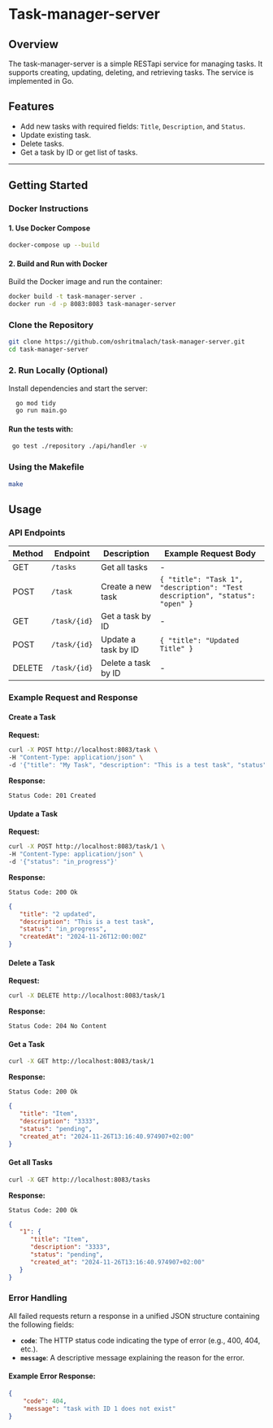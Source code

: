 
# Task-manager-server

## Overview
The task-manager-server is a simple RESTapi service for managing tasks. It supports creating, updating, deleting, and retrieving tasks. The service is implemented in Go.

## Features
- Add new tasks with required fields: `Title`, `Description`, and `Status`.
- Update existing task.
- Delete tasks.
- Get a task by ID or get list of tasks.

---

## Getting Started

### Docker Instructions
#### 1. Use Docker Compose

```bash
docker-compose up --build
```

#### 2. Build and Run with Docker
Build the Docker image and run the container:
```bash
docker build -t task-manager-server .
docker run -d -p 8083:8083 task-manager-server
```


### Clone the Repository
   ```bash
   git clone https://github.com/oshritmalach/task-manager-server.git
   cd task-manager-server
   ```

### 2. Run Locally (Optional)
Install dependencies and start the server:
```bash
  go mod tidy
  go run main.go
```

#### Run the tests with:
   ```bash
    go test ./repository ./api/handler -v
   ```
### Using the Makefile

   ```bash
   make
   ```

## Usage

### API Endpoints
| Method | Endpoint               | Description         | Example Request Body                           |
|--------|-------------------------|---------------------|-----------------------------------------------|
| GET    | `/tasks`               | Get all tasks       | -                                             |
| POST   | `/task`                | Create a new task   | `{ "title": "Task 1", "description": "Test description", "status": "open" }` |
| GET    | `/task/{id}`           | Get a task by ID    | -                                             |
| POST   | `/task/{id}`           | Update a task by ID | `{ "title": "Updated Title" }`                |
| DELETE | `/task/{id}`           | Delete a task by ID | -                                             |

### Example Request and Response

#### Create a Task
**Request:**
```bash
curl -X POST http://localhost:8083/task \
-H "Content-Type: application/json" \
-d '{"title": "My Task", "description": "This is a test task", "status": "open"}'
```

**Response:**
```
Status Code: 201 Created
```
#### Update a Task
**Request:**
```bash
curl -X POST http://localhost:8083/task/1 \
-H "Content-Type: application/json" \
-d '{"status": "in_progress"}'
```

**Response:**
```
Status Code: 200 Ok
```
```json
{
   "title": "2 updated",
   "description": "This is a test task",
   "status": "in_progress",
   "createdAt": "2024-11-26T12:00:00Z"
}
```

#### Delete a Task
**Request:**
```bash
curl -X DELETE http://localhost:8083/task/1
```

**Response:**
```
Status Code: 204 No Content
```
#### Get a Task
```bash
curl -X GET http://localhost:8083/task/1
```
**Response:**
```
Status Code: 200 Ok
```
```json
{
   "title": "Item",
   "description": "3333",
   "status": "pending",
   "created_at": "2024-11-26T13:16:40.974907+02:00"
}
```
#### Get all Tasks
```bash
curl -X GET http://localhost:8083/tasks
```
**Response:**
```
Status Code: 200 Ok
```
```json
{
   "1": {
      "title": "Item",
      "description": "3333",
      "status": "pending",
      "created_at": "2024-11-26T13:16:40.974907+02:00"
   }
}
```

### Error Handling

All failed requests return a response in a unified JSON structure containing the following fields:

- **`code`**: The HTTP status code indicating the type of error (e.g., 400, 404, etc.).
- **`message`**: A descriptive message explaining the reason for the error.

#### Example Error Response:
```json
{
    "code": 404,
    "message": "task with ID 1 does not exist"
}
```



